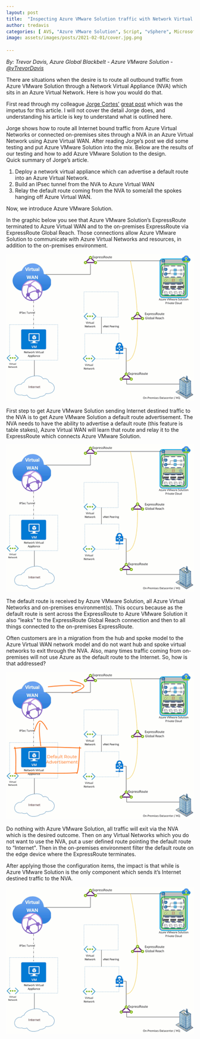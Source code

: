 ```yaml
---
layout: post
title:  "Inspecting Azure VMware Solution traffic with Network Virtual Appliance in Azure vNet"
author: tredavis
categories: [ AVS, "Azure VMware Solution", Script, "vSphere", Microsoft, Azure, Lab, security]
image: assets/images/posts/2021-02-01/cover.jpg.png

---
```


*By: Trevor Davis, Azure Global Blackbelt - Azure VMware Solution - [@vTrevorDavis](https://twitter.com/vtrevordavis)*

There are situations when the desire is to route all outbound traffic from Azure VMware Solution through a Network Virtual Appliance (NVA) which sits in an Azure Virtual Network.  Here is how you would do that.  

First read through my colleague [Jorge Cortes’](https://www.linkedin.com/in/jorgecortescano/) [great post](https://github.com/jocortems/azurehybridnetworking/tree/main/Inspect-Internet-Traffic-ThroughNVA) which was the impetus for this article.  I will not cover the detail Jorge does, and understanding his article is key to understand what is outlined here.

Jorge shows how to route all Internet bound traffic from Azure Virtual Networks or connected on-premises sites through a NVA in an Azure Virtual Network using Azure Virtual WAN.  After reading Jorge’s post we did some testing and put Azure VMware Solution into the mix.  Below are the results of our testing and how to add Azure VMware Solution to the design.  
Quick summary of Jorge’s article.

1. Deploy a network virtual appliance which can advertise a default route into an Azure Virtual Network.
2. Build an IPsec tunnel from the NVA to Azure Virtual WAN
3. Relay the default route coming from the NVA to some/all the spokes hanging off Azure Virtual WAN.

Now, we introduce Azure VMware Solution.

In the graphic below you see that Azure VMware Solution’s ExpressRoute terminated to Azure Virtual WAN and to the on-premises ExpressRoute via ExpressRoute Global Reach.  Those connections allow Azure VMware Solution to communicate with Azure Virtual Networks and resources, in addition to the on-premises environment.  

![image](/assets/images/posts/2021-02-01/ExRconnectionsfromavs.gif)

First step to get Azure VMware Solution sending Internet destined traffic to the NVA is to get Azure VMware Solution a default route advertisement.  The NVA needs to have the ability to advertise a default route (this feature is table stakes), Azure Virtual WAN will learn that route and relay it to the ExpressRoute which connects Azure VMware Solution.

![image](/assets/images/posts/2021-02-01/defaultreoutesent.gif)

The default route is received by Azure VMware Solution, all Azure Virtual Networks and on-premises environment(s).  This occurs because as the default route is sent across the ExpressRoute to Azure VMware Solution it also "leaks" to the ExpressRoute Global Reach connection and then to all things connected to the on-premises ExpressRoute.  

Often customers are in a migration from the hub and spoke model to the Azure Virtual WAN network model and do not want hub and spoke virtual networks to exit through the NVA.  Also, many times traffic coming from on-premises will not use Azure as the default route to the Internet.  So, how is that addressed?

![image](/assets/images/posts/2021-02-01/defaultroutereceived.gif)

Do nothing with Azure VMware Solution, all traffic will exit via the NVA which is the desired outcome.  Then on any Virtual Networks which you do not want to use the NVA, put a user defined route pointing the default route to “Internet".  Then in the on-premises environment filter the default route on the edge device where the ExpressRoute terminates.

After applying those the configuration items, the impact is that while is Azure VMware Solution is the only component which sends it’s Internet destined traffic to the NVA.

![image](/assets/images/posts/2021-02-01/avssendingtointernet.gif)